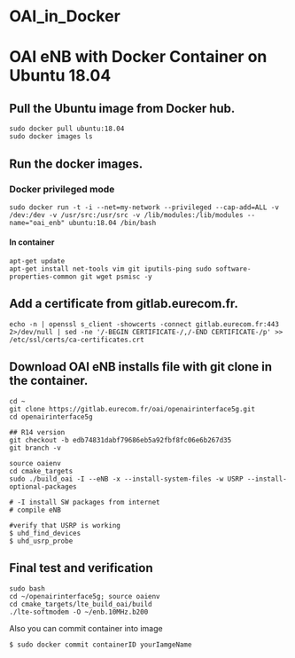 # OAI_in_Docker
# OAI eNB with Docker Container on Ubuntu 18.04
## Pull the Ubuntu image from Docker hub.
```shell=
sudo docker pull ubuntu:18.04
sudo docker images ls
```

## Run the docker images.
### Docker privileged mode
```shell=
sudo docker run -t -i --net=my-network --privileged --cap-add=ALL -v /dev:/dev -v /usr/src:/usr/src -v /lib/modules:/lib/modules --name="oai_enb" ubuntu:18.04 /bin/bash
```
#### In container
```shell=
apt-get update
apt-get install net-tools vim git iputils-ping sudo software-properties-common git wget psmisc -y
```

## Add a certificate from gitlab.eurecom.fr.
```shell=
echo -n | openssl s_client -showcerts -connect gitlab.eurecom.fr:443 2>/dev/null | sed -ne '/-BEGIN CERTIFICATE-/,/-END CERTIFICATE-/p' >> /etc/ssl/certs/ca-certificates.crt
```

## Download OAI eNB installs file with git clone in the container.
```shell=
cd ~
git clone https://gitlab.eurecom.fr/oai/openairinterface5g.git
cd openairinterface5g

## R14 version
git checkout -b edb74831dabf79686eb5a92fbf8fc06e6b267d35
git branch -v

source oaienv
cd cmake_targets
sudo ./build_oai -I --eNB -x --install-system-files -w USRP --install-optional-packages

# -I install SW packages from internet
# compile eNB

#verify that USRP is working
$ uhd_find_devices
$ uhd_usrp_probe 

```
## Final test and verification
```bash=
sudo bash
cd ~/openairinterface5g; source oaienv
cd cmake_targets/lte_build_oai/build
./lte-softmodem -O ~/enb.10MHz.b200
```

Also you can commit container into image
```bash=
$ sudo docker commit containerID yourIamgeName
```
